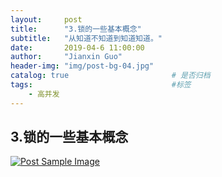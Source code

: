 ```yaml
---
layout:     post
title:      "3.锁的一些基本概念"
subtitle:   "从知道不知道到知道知道。"
date:       2019-04-6 11:00:00
author:     "Jianxin Guo"
header-img: "img/post-bg-04.jpg"
catalog: true                       # 是否归档
tags:                               #标签
    - 高并发
--- 
```

## 3.锁的一些基本概念

<a href="#">
    <img src="{{ site.baseurl }}/img/3.锁的一些基本概念.png" alt="Post Sample Image">
</a>